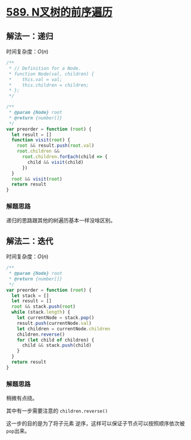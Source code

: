 # [589. N叉树的前序遍历](https://leetcode-cn.com/problems/n-ary-tree-preorder-traversal/)



## 解法一：递归

时间复杂度：$O(n)$

```javascript
/**
 * // Definition for a Node.
 * function Node(val, children) {
 *    this.val = val;
 *    this.children = children;
 * };
 */

/**
 * @param {Node} root
 * @return {number[]}
 */
var preorder = function (root) {
  let result = []
  function visit(root) {
    root && result.push(root.val)
    root.children &&
      root.children.forEach(child => {
        child && visit(child)
      })
  }
  root && visit(root)
  return result
}
```

### 解题思路

递归的思路跟其他的树遍历基本一样没啥区别。



## 解法二：迭代

时间复杂度：$O(n)$

```javascript
/**
 * @param {Node} root
 * @return {number[]}
 */
var preorder = function (root) {
  let stack = []
  let result = []
  root && stack.push(root)
  while (stack.length) {
    let currentNode = stack.pop()
    result.push(currentNode.val)
    let children = currentNode.children
    children.reverse()
    for (let child of children) {
      child && stack.push(child)
    }
  }
  return result
}
```



### 解题思路

稍微有点绕。

其中有一步需要注意的 `children.reverse()`

这一步的目的是为了将子元素 逆序，这样可以保证子节点可以按照顺序依次被 `pop`出来。

